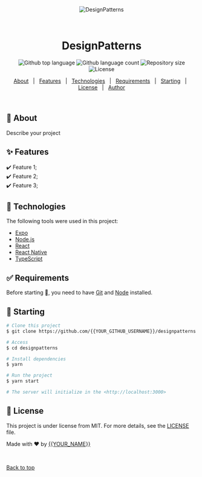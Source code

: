 <div align="center" id="top"> 
  <img src="./.github/app.gif" alt="DesignPatterns" />

  &#xa0;

  <!-- <a href="https://designpatterns.netlify.app">Demo</a> -->
</div>

<h1 align="center">DesignPatterns</h1>

<p align="center">
  <img alt="Github top language" src="https://img.shields.io/github/languages/top/{{YOUR_GITHUB_USERNAME}}/designpatterns?color=56BEB8">

  <img alt="Github language count" src="https://img.shields.io/github/languages/count/{{YOUR_GITHUB_USERNAME}}/designpatterns?color=56BEB8">

  <img alt="Repository size" src="https://img.shields.io/github/repo-size/{{YOUR_GITHUB_USERNAME}}/designpatterns?color=56BEB8">

  <img alt="License" src="https://img.shields.io/github/license/{{YOUR_GITHUB_USERNAME}}/designpatterns?color=56BEB8">

  <!-- <img alt="Github issues" src="https://img.shields.io/github/issues/{{YOUR_GITHUB_USERNAME}}/designpatterns?color=56BEB8" /> -->

  <!-- <img alt="Github forks" src="https://img.shields.io/github/forks/{{YOUR_GITHUB_USERNAME}}/designpatterns?color=56BEB8" /> -->

  <!-- <img alt="Github stars" src="https://img.shields.io/github/stars/{{YOUR_GITHUB_USERNAME}}/designpatterns?color=56BEB8" /> -->
</p>

<!-- Status -->

<!-- <h4 align="center"> 
	🚧  DesignPatterns 🚀 Under construction...  🚧
</h4> 

<hr> -->

<p align="center">
  <a href="#dart-about">About</a> &#xa0; | &#xa0; 
  <a href="#sparkles-features">Features</a> &#xa0; | &#xa0;
  <a href="#rocket-technologies">Technologies</a> &#xa0; | &#xa0;
  <a href="#white_check_mark-requirements">Requirements</a> &#xa0; | &#xa0;
  <a href="#checkered_flag-starting">Starting</a> &#xa0; | &#xa0;
  <a href="#memo-license">License</a> &#xa0; | &#xa0;
  <a href="https://github.com/{{YOUR_GITHUB_USERNAME}}" target="_blank">Author</a>
</p>

<br>

## :dart: About ##

Describe your project

## :sparkles: Features ##

:heavy_check_mark: Feature 1;\
:heavy_check_mark: Feature 2;\
:heavy_check_mark: Feature 3;

## :rocket: Technologies ##

The following tools were used in this project:

- [Expo](https://expo.io/)
- [Node.js](https://nodejs.org/en/)
- [React](https://pt-br.reactjs.org/)
- [React Native](https://reactnative.dev/)
- [TypeScript](https://www.typescriptlang.org/)

## :white_check_mark: Requirements ##

Before starting :checkered_flag:, you need to have [Git](https://git-scm.com) and [Node](https://nodejs.org/en/) installed.

## :checkered_flag: Starting ##

```bash
# Clone this project
$ git clone https://github.com/{{YOUR_GITHUB_USERNAME}}/designpatterns

# Access
$ cd designpatterns

# Install dependencies
$ yarn

# Run the project
$ yarn start

# The server will initialize in the <http://localhost:3000>
```

## :memo: License ##

This project is under license from MIT. For more details, see the [LICENSE](LICENSE.md) file.


Made with :heart: by <a href="https://github.com/{{YOUR_GITHUB_USERNAME}}" target="_blank">{{YOUR_NAME}}</a>

&#xa0;

<a href="#top">Back to top</a>
